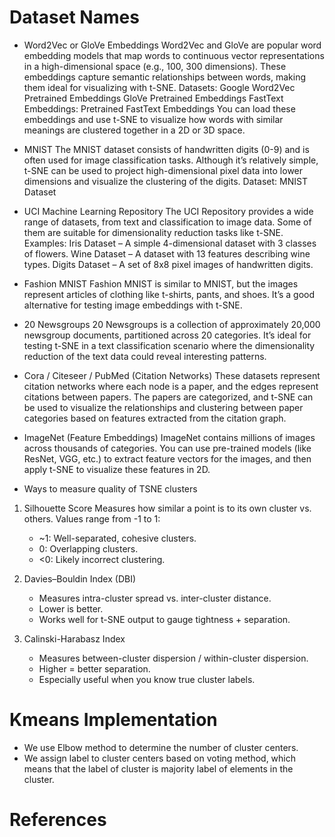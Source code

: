 # Dataset Names
* Word2Vec or GloVe Embeddings
Word2Vec and GloVe are popular word embedding models that map words to continuous vector representations in a high-dimensional space (e.g., 100, 300 dimensions). These embeddings capture semantic relationships between words, making them ideal for visualizing with t-SNE.
Datasets:
Google Word2Vec Pretrained Embeddings
GloVe Pretrained Embeddings
FastText Embeddings: Pretrained FastText Embeddings
You can load these embeddings and use t-SNE to visualize how words with similar meanings are clustered together in a 2D or 3D space.

* MNIST
The MNIST dataset consists of handwritten digits (0-9) and is often used for image classification tasks. Although it’s relatively simple, t-SNE can be used to project high-dimensional pixel data into lower dimensions and visualize the clustering of the digits.
Dataset: MNIST Dataset

* UCI Machine Learning Repository
The UCI Repository provides a wide range of datasets, from text and classification to image data. Some of them are suitable for dimensionality reduction tasks like t-SNE.
Examples:
Iris Dataset – A simple 4-dimensional dataset with 3 classes of flowers.
Wine Dataset – A dataset with 13 features describing wine types.
Digits Dataset – A set of 8x8 pixel images of handwritten digits.

* Fashion MNIST
Fashion MNIST is similar to MNIST, but the images represent articles of clothing like t-shirts, pants, and shoes. It’s a good alternative for testing image embeddings with t-SNE.

* 20 Newsgroups
20 Newsgroups is a collection of approximately 20,000 newsgroup documents, partitioned across 20 categories. It’s ideal for testing t-SNE in a text classification scenario where the dimensionality reduction of the text data could reveal interesting patterns.

* Cora / Citeseer / PubMed (Citation Networks)
These datasets represent citation networks where each node is a paper, and the edges represent citations between papers. The papers are categorized, and t-SNE can be used to visualize the relationships and clustering between paper categories based on features extracted from the citation graph.

* ImageNet (Feature Embeddings)
ImageNet contains millions of images across thousands of categories. You can use pre-trained models (like ResNet, VGG, etc.) to extract feature vectors for the images, and then apply t-SNE to visualize these features in 2D.


* Ways to measure quality of TSNE clusters

1. Silhouette Score
Measures how similar a point is to its own cluster vs. others.
Values range from -1 to 1:
   * ~1: Well-separated, cohesive clusters.
   * 0: Overlapping clusters.
   * <0: Likely incorrect clustering.

2. Davies–Bouldin Index (DBI)
   * Measures intra-cluster spread vs. inter-cluster distance.
   * Lower is better.
   * Works well for t-SNE output to gauge tightness + separation.

4. Calinski-Harabasz Index
   * Measures between-cluster dispersion / within-cluster dispersion.
   * Higher = better separation.
   * Especially useful when you know true cluster labels.

# Kmeans Implementation
* We use Elbow method to determine the number of cluster centers.
* We assign label to cluster centers based on voting method, which means that the label of cluster is majority label of elements in the cluster.


# References


